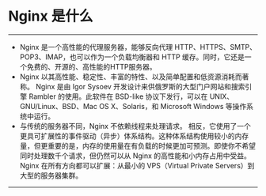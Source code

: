# Nginx 是什么
---
+ Nginx 是一个高性能的代理服务器，能够反向代理 HTTP、HTTPS、SMTP、POP3、IMAP，也可以作为一个负载均衡器和 HTTP 缓存。同时，它还是一个免费的、开源的、高性能的HTTP服务器。
+ Nginx 以其高性能、稳定性、丰富的特性、以及简单配置和低资源消耗而著称。 Nginx 是由 Igor Sysoev 开发设计来供俄罗斯的大型门户网站和搜索引擎 Rambler 的使用。此软件在 BSD-like 协议下发行，可以在 UNIX、GNU/Linux、BSD、Mac OS X、Solaris，和 Microsoft Windows 等操作系统中运行。
+ 与传统的服务器不同，Nginx 不依赖线程来处理请求。 相反，它使用了一个更具可扩展性的事件驱动（异步）体系结构。这种体系结构使用较小的内存量，但更重要的是，内存的使用量在有负载的时候更加可预测。即使你不希望同时处理数千个请求，但仍然可以从 Nginx 的高性能和小内存占用中受益。Nginx 在所有方向都可以扩展：从最小的 VPS（Virtual Private Servers）到大型的服务器集群。
---